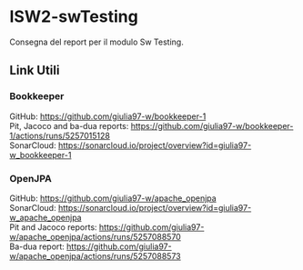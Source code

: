 # ISW2-swTesting

Consegna del report per il modulo Sw Testing. 

## Link Utili
### Bookkeeper
GitHub: https://github.com/giulia97-w/bookkeeper-1 <br>
Pit, Jacoco and ba-dua reports: https://github.com/giulia97-w/bookkeeper-1/actions/runs/5257015128 <br>
SonarCloud: https://sonarcloud.io/project/overview?id=giulia97-w_bookkeeper-1 <br>
### OpenJPA
GitHub: https://github.com/giulia97-w/apache_openjpa <br>
SonarCloud: https://sonarcloud.io/project/overview?id=giulia97-w_apache_openjpa <br>
Pit and Jacoco reports: https://github.com/giulia97-w/apache_openjpa/actions/runs/5257088570 <br>
Ba-dua report: https://github.com/giulia97-w/apache_openjpa/actions/runs/5257088573 <br>



